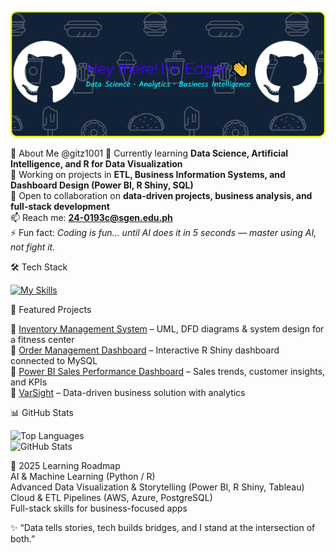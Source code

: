 ![Header](./github-header-banner.png)

👀 About Me  @gitz1001
🌱 Currently learning **Data Science, Artificial Intelligence, and R for Data Visualization**  
🔭 Working on projects in **ETL, Business Information Systems, and Dashboard Design (Power BI, R Shiny, SQL)**  
💞️ Open to collaboration on **data-driven projects, business analysis, and full-stack development**  
📫 Reach me: **24-0193c@sgen.edu.ph**  
⚡ Fun fact: *Coding is fun... until AI does it in 5 seconds — master using AI, not fight it.*  


🛠️ Tech Stack 

[![My Skills](https://skillicons.dev/icons?i=r,python,powerbi,sql,java,html,css,js,azure,windows,bootstrap,cs,discord,eclipse,supabase,postgres,github,stackoverflow,gmail,linkedin,notion,ai&theme=dark)](https://skillicons.dev)


🚀 Featured Projects  

🔹 [Inventory Management System](#) – UML, DFD diagrams & system design for a fitness center  
🔹 [Order Management Dashboard](#) – Interactive R Shiny dashboard connected to MySQL  
🔹 [Power BI Sales Performance Dashboard](#) – Sales trends, customer insights, and KPIs  
🔹 [VarSight](#) – Data-driven business solution with analytics  

📊 GitHub Stats 

![Top Languages](https://github-readme-stats.vercel.app/api/top-langs/?username=gitz1001&layout=compact&theme=radical)  
![GitHub Stats](https://github-readme-stats.vercel.app/api?username=gitz1001&show_icons=true&theme=radical)  



🌱 2025 Learning Roadmap  
 AI & Machine Learning (Python / R)  
 Advanced Data Visualization & Storytelling (Power BI, R Shiny, Tableau)  
 Cloud & ETL Pipelines (AWS, Azure, PostgreSQL)  
 Full-stack skills for business-focused apps  



✨ “Data tells stories, tech builds bridges, and I stand at the intersection of both.”  

